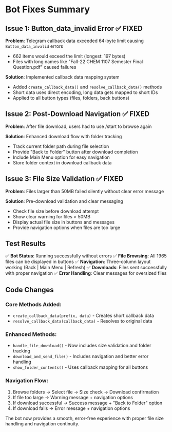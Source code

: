 # Bot Fixes Summary

## Issue 1: Button_data_invalid Error ✅ FIXED

**Problem**: Telegram callback data exceeded 64-byte limit causing `Button_data_invalid` errors
- 662 items would exceed the limit (longest: 197 bytes)
- Files with long names like "Fall-22 CHEM 1107 Semester Final Question.pdf" caused failures

**Solution**: Implemented callback data mapping system
- Added `create_callback_data()` and `resolve_callback_data()` methods
- Short data uses direct encoding, long data gets mapped to short IDs
- Applied to all button types (files, folders, back buttons)

## Issue 2: Post-Download Navigation ✅ FIXED

**Problem**: After file download, users had to use /start to browse again

**Solution**: Enhanced download flow with folder tracking
- Track current folder path during file selection
- Provide "Back to Folder" button after download completion
- Include Main Menu option for easy navigation
- Store folder context in download callback data

## Issue 3: File Size Validation ✅ FIXED

**Problem**: Files larger than 50MB failed silently without clear error message

**Solution**: Pre-download validation and clear messaging
- Check file size before download attempt
- Show clear warning for files > 50MB
- Display actual file size in buttons and messages
- Provide navigation options when files are too large

## Test Results

✅ **Bot Status**: Running successfully without errors
✅ **File Browsing**: All 1965 files can be displayed in buttons
✅ **Navigation**: Three-column layout working (Back | Main Menu | Refresh)
✅ **Downloads**: Files sent successfully with proper navigation
✅ **Error Handling**: Clear messages for oversized files

## Code Changes

### Core Methods Added:
- `create_callback_data(prefix, data)` - Creates short callback data
- `resolve_callback_data(callback_data)` - Resolves to original data

### Enhanced Methods:
- `handle_file_download()` - Now includes size validation and folder tracking
- `download_and_send_file()` - Includes navigation and better error handling
- `show_folder_contents()` - Uses callback mapping for all buttons

### Navigation Flow:
1. Browse folders → Select file → Size check → Download confirmation
2. If file too large → Warning message + navigation options  
3. If download successful → Success message + "Back to Folder" option
4. If download fails → Error message + navigation options

The bot now provides a smooth, error-free experience with proper file size handling and navigation continuity.
